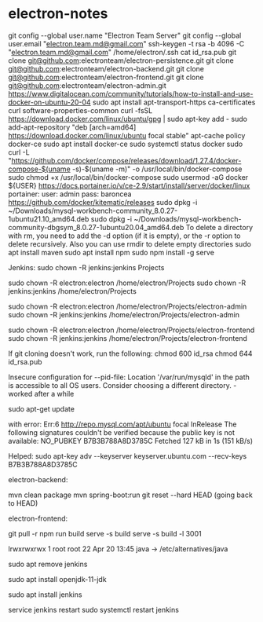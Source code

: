 # electron-notes

git config --global user.name "Electron Team Server"
git config --global user.email "electron.team.md@gmail.com"
ssh-keygen -t rsa -b 4096 -C "electron.team.md@gmail.com"
/home/electron/.ssh
cat id_rsa.pub
git clone git@github.com:electronteam/electron-persistence.git
git clone git@github.com:electronteam/electron-backend.git
git clone git@github.com:electronteam/electron-frontend.git
git clone git@github.com:electronteam/electron-admin.git
https://www.digitalocean.com/community/tutorials/how-to-install-and-use-docker-on-ubuntu-20-04
sudo apt install apt-transport-https ca-certificates curl software-properties-common
curl -fsSL https://download.docker.com/linux/ubuntu/gpg | sudo apt-key add -
sudo add-apt-repository "deb [arch=amd64] https://download.docker.com/linux/ubuntu focal stable"
apt-cache policy docker-ce
sudo apt install docker-ce
sudo systemctl status docker
sudo curl -L "https://github.com/docker/compose/releases/download/1.27.4/docker-compose-$(uname -s)-$(uname -m)" -o /usr/local/bin/docker-compose
sudo chmod +x /usr/local/bin/docker-compose
sudo usermod -aG docker ${USER}
https://docs.portainer.io/v/ce-2.9/start/install/server/docker/linux
portainer:
user: admin
pass: baroncea
https://github.com/docker/kitematic/releases
sudo dpkg -i ~/Downloads/mysql-workbench-community_8.0.27-1ubuntu21.10_amd64.deb
sudo dpkg -i ~/Downloads/mysql-workbench-community-dbgsym_8.0.27-1ubuntu20.04_amd64.deb
To delete a directory with rm, you need to add the -d option (if it is empty), or the -r option to delete recursively. Also you can use rmdir to delete empty directories
sudo apt install maven
sudo apt install npm
sudo npm install -g serve

Jenkins:
sudo chown -R jenkins:jenkins Projects

sudo chown -R electron:electron /home/electron/Projects
sudo chown -R jenkins:jenkins /home/electron/Projects

sudo chown -R electron:electron /home/electron/Projects/electron-admin
sudo chown -R jenkins:jenkins /home/electron/Projects/electron-admin

sudo chown -R electron:electron /home/electron/Projects/electron-frontend
sudo chown -R jenkins:jenkins /home/electron/Projects/electron-frontend

If git cloning doesn't work, run the following:
chmod 600 id_rsa
chmod 644 id_rsa.pub



Insecure configuration for --pid-file: Location '/var/run/mysqld' in the path is accessible to all OS users. Consider choosing a different directory. - worked after a while

sudo apt-get update

with error:
Err:6 http://repo.mysql.com/apt/ubuntu focal InRelease
  The following signatures couldn't be verified because the public key is not available: NO_PUBKEY B7B3B788A8D3785C
Fetched 127 kB in 1s (151 kB/s)

Helped:
sudo apt-key adv --keyserver keyserver.ubuntu.com --recv-keys B7B3B788A8D3785C



electron-backend:

mvn clean package
mvn spring-boot:run
git reset --hard HEAD       (going back to HEAD)

electron-frontend:

git pull -r
npm run build
serve -s build
serve -s build -l 3001


lrwxrwxrwx 1 root root           22 Apr 20 13:45  java -> /etc/alternatives/java

sudo apt remove jenkins

sudo apt install openjdk-11-jdk

sudo apt install jenkins

service jenkins restart
sudo systemctl restart jenkins

